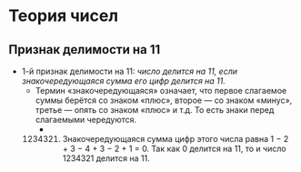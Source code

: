 # Теория чисел
## Признак делимости на 11
- 1-й признак делимости на 11: _число делится на 11, если знакочередующаяся сумма его цифр делится на 11._
	- Термин «знакочередующаяся» означает, что первое слагаемое суммы берётся со знаком «плюс», второе — со знаком «минус», третье — опять со знаком «плюс» и т.д. То есть знаки перед слагаемыми чередуются. 
		- 1234321. Знакочередующаяся сумма цифр этого числа равна 1 − 2 + 3 − 4 + 3 − 2 + 1 = 0. Так как 0 делится на 11, то и число 1234321 делится на 11.